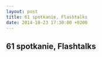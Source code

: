 ```yaml
---
layout: post
title: 61 spotkanie, Flashtalks
date: 2014-10-23 17:30:00 +0200
---
```

61 spotkanie, Flashtalks
-----------------
